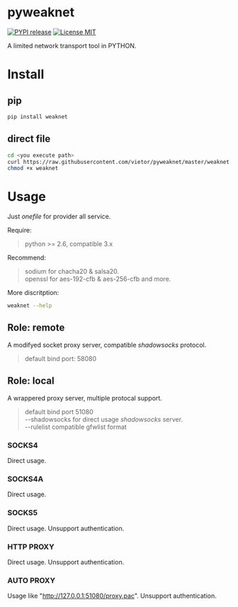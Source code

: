 pyweaknet
========

[![PYPI release](https://img.shields.io/pypi/v/weaknet.svg)](https://pypi.python.org/pypi/weaknet)
[![License MIT](https://img.shields.io/github/license/vietor/pyweaknet.svg)](http://opensource.org/licenses/MIT)

A limited network transport tool in PYTHON.

# Install

## pip

``` sh
pip install weaknet
```

## direct file

``` sh
cd <you execute path>
curl https://raw.githubusercontent.com/vietor/pyweaknet/master/weaknet.py -o weaknet
chmod +x weaknet
```

# Usage

Just *onefile* for provider all service.

Require:
> python >= 2.6, compatible 3.x

Recommend:
> sodium for chacha20 & salsa20.  
> openssl for aes-192-cfb & aes-256-cfb and more.

More discritption:
```sh
weaknet --help
```

## Role: remote

A modifyed socket proxy server, compatible *shadowsocks* protocol.
> default bind port: 58080

## Role: local

A wrappered proxy server, multiple protocal support.
> default bind port 51080  
> --shadowsocks for direct usage *shadowsocks* server.  
> --rulelist compatible gfwlist format

### SOCKS4
Direct usage.

### SOCKS4A
Direct usage.

### SOCKS5
Direct usage. Unsupport authentication.

### HTTP PROXY
Direct usage. Unsupport authentication.

### AUTO PROXY
Usage like "http://127.0.0.1:51080/proxy.pac". Unsupport authentication.


